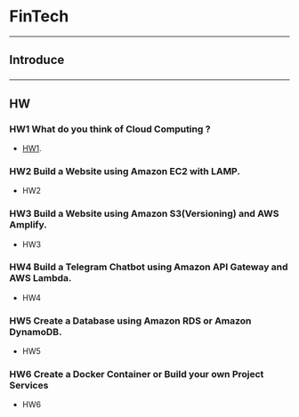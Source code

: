 # FinTech
---
## Introduce
###

---
## HW
### HW1 What do you think of Cloud Computing ?
* [HW1](HW/HW1/What_do_you_think_of_Cloud_Computing?.md).
### HW2 Build a Website using Amazon EC2 with LAMP.
* HW2
### HW3 Build a Website using Amazon S3(Versioning) and AWS Amplify.
* HW3
### HW4 Build a Telegram Chatbot using Amazon API Gateway and AWS Lambda.
* HW4
### HW5 Create a Database using Amazon RDS or Amazon DynamoDB.
* HW5
### HW6 Create a Docker Container or Build your own Project Services
* HW6
